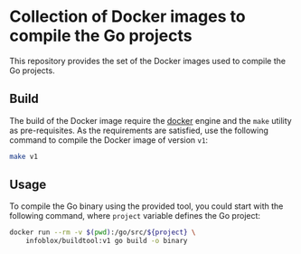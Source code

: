 # Collection of Docker images to compile the Go projects

This repository provides the set of the Docker images used to compile the Go projects.

## Build

The build of the Docker image require the [docker](https://docs.docker.com/engine/installation/)
engine and the ```make``` utility as pre-requisites. As the requirements are satisfied, use the
following command to compile the Docker image of version ```v1```:
```sh
make v1
```

## Usage

To compile the Go binary using the provided tool, you could start with the following command,
where ```project``` variable defines the Go project:
```sh
docker run --rm -v $(pwd):/go/src/${project} \
    infoblox/buildtool:v1 go build -o binary
```

